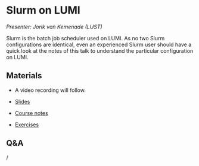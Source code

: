# Slurm on LUMI

*Presenter: Jorik van Kemenade (LUST)*

Slurm is the batch job scheduler used on LUMI. As no two Slurm configurations are
identical, even an experienced Slurm user should have a quick look at the notes of this
talk to understand the particular configuration on LUMI.


## Materials

<!--
Materials will be made available after the lecture
-->

<!--
<video src="https://462000265.lumidata.eu/2day-20251020/recordings/201-Slurm.mp4" controls="controls"></video>
-->

-   A video recording will follow.

-   [Slides](https://462000265.lumidata.eu/2day-20251020/files/LUMI-2day-20251020-201-Slurm.pdf)

-   [Course notes](201-Slurm.md)

-   [Exercises](E201-Slurm.md)

<!--
Archived materials on LUMI:

-   Slides: `/appl/local/training/2day-20251020/files/LUMI-2day-20251020-201-Slurm.pdf`

-   Recording: `/appl/local/training/2day-20251020/recordings/201-Slurm.mp4`
-->


## Q&A

/
